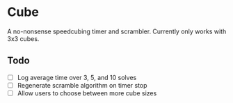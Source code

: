 # Cube
A no-nonsense speedcubing timer and scrambler. Currently only works with 3x3 cubes. 

## Todo  
- [ ] Log average time over 3, 5, and 10 solves
- [ ] Regenerate scramble algorithm on timer stop
- [ ] Allow users to choose between more cube sizes
